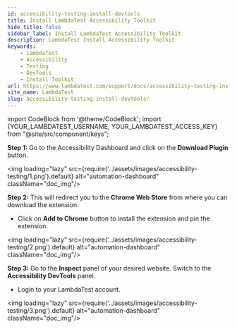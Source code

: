 ```yaml
---
id: accessibility-testing-install-devtools
title: Install LambdaTest Accessibility Toolkit
hide_title: false
sidebar_label: Install LambdaTest Accessibility Toolkit
description: LambdaTest Install Accessibility Toolkit
keywords:
    - LambdaTest
    - Accessibility
    - Testing
    - DevTools
    - Install Toolkit
url: https://www.lambdatest.com/support/docs/accessibility-testing-install-devtools/
site_name: LambdaTest
slug: accessibility-testing-install-devtools/
---
```


import CodeBlock from '@theme/CodeBlock';
import {YOUR_LAMBDATEST_USERNAME, YOUR_LAMBDATEST_ACCESS_KEY} from "@site/src/component/keys";

<script type="application/ld+json"
      dangerouslySetInnerHTML={{ __html: JSON.stringify({
       "@context": "https://schema.org",
        "@type": "BreadcrumbList",
        "itemListElement": [{
          "@type": "ListItem",
          "position": 1,
          "name": "Home",
          "item": "https://www.lambdatest.com"
        },{
          "@type": "ListItem",
          "position": 2,
          "name": "Support",
          "item": "https://www.lambdatest.com/support/docs/"
        },{
          "@type": "ListItem",
          "position": 3,
          "name": "What is Accessibility Testing",
          "item": "https://www.lambdatest.com/support/docs/accessibility-testing-install-devtools/"
        }]
      })
    }}
></script>
**Step 1:** Go to the Accessibility Dashboard and click on the **Download Plugin** button.

<img loading="lazy" src={require('../assets/images/accessibility-testing/1.png').default} alt="automation-dashboard" className="doc_img"/>

**Step 2:** This will redirect you to the **Chrome Web Store** from where you can download the extension.

- Click on **Add to Chrome** button to install the extension and pin the extension.

<img loading="lazy" src={require('../assets/images/accessibility-testing/2.png').default} alt="automation-dashboard" className="doc_img"/>

**Step 3:** Go to the **Inspect** panel of your desired website. Switch to the **Accessibility DevTools** panel.

- Login to your LambdaTest account.

<img loading="lazy" src={require('../assets/images/accessibility-testing/3.png').default} alt="automation-dashboard" className="doc_img"/>